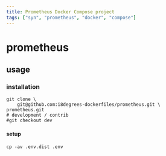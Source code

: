 ```yaml
---
title: Prometheus Docker Compose project
tags: ["syn", "prometheus", "docker", "compose"]
---
```


# prometheus

## usage

### installation

```shell
git clone \
    git@github.com:i8degrees-dockerfiles/prometheus.git \
prometheus.git
# development / contrib
#git checkout dev
```

#### setup

```shell
cp -av .env.dist .env
```

